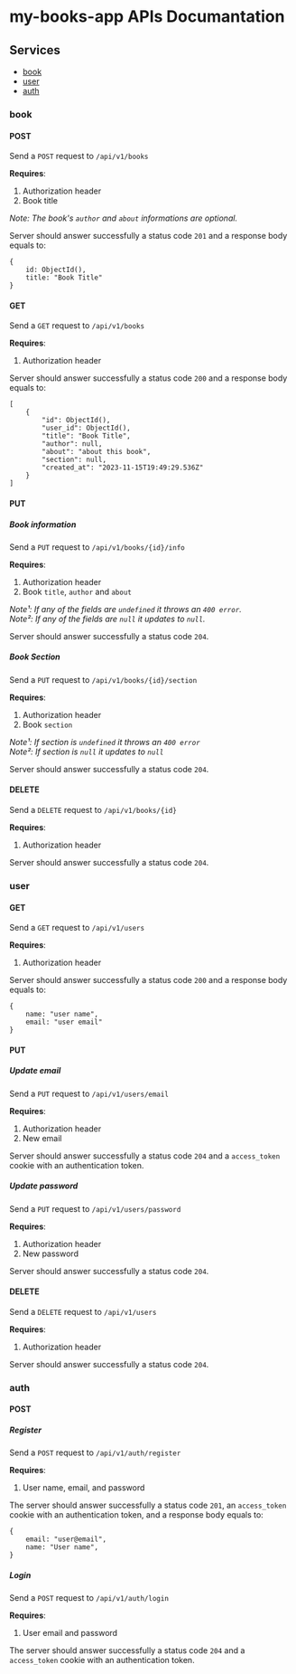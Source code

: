 # my-books-app APIs Documantation

## Services
- [book](#book)
- [user](#user)
- [auth](#auth)


### book
#### POST
Send a `POST` request to `/api/v1/books`

**Requires**:
1. Authorization header
2. Book title

*Note: The book's `author` and `about` informations are optional.*

Server should answer successfully a status code `201` and a response body equals to:
```
{
    id: ObjectId(),
    title: "Book Title"
}
```

#### GET
Send a `GET` request to `/api/v1/books`

**Requires**:
1. Authorization header

Server should answer successfully a status code `200` and a response body equals to:
```
[
    {
		"id": ObjectId(),
		"user_id": ObjectId(),
		"title": "Book Title",
		"author": null,
		"about": "about this book",
		"section": null,
		"created_at": "2023-11-15T19:49:29.536Z"
	}
]
```

#### PUT

##### Book information
Send a `PUT` request to `/api/v1/books/{id}/info`

**Requires**:
1. Authorization header
2. Book `title`, `author` and `about`

*Note¹: If any of the fields are `undefined` it throws an `400 error`.*  
*Note²: If any of the fields are `null` it updates to `null`.*

Server should answer successfully a status code `204`.

##### Book Section
Send a `PUT` request to `/api/v1/books/{id}/section`

**Requires**:
1. Authorization header
2. Book `section`

*Note¹: If section is `undefined` it throws an `400 error`*  
*Note²: If section is `null` it updates to `null`*

Server should answer successfully a status code `204`.

#### DELETE
Send a `DELETE` request to `/api/v1/books/{id}`

**Requires**:
1. Authorization header

Server should answer successfully a status code `204`.

### user
#### GET
Send a `GET` request to `/api/v1/users`

**Requires**:
1. Authorization header

Server should answer successfully a status code `200` and a response body equals to:
```
{
    name: "user name",
	email: "user email"
}
```

#### PUT

##### Update email
Send a `PUT` request to `/api/v1/users/email`

**Requires**:
1. Authorization header
2. New email

Server should answer successfully a status code `204` and a `access_token` cookie with an authentication token.

##### Update password
Send a `PUT` request to `/api/v1/users/password`

**Requires**:
1. Authorization header
2. New password

Server should answer successfully a status code `204`.

#### DELETE
Send a `DELETE` request to `/api/v1/users`

**Requires**:
1. Authorization header

Server should answer successfully a status code `204`.

### auth
#### POST

##### Register
Send a `POST` request to `/api/v1/auth/register`

**Requires**:
1. User name, email, and password

The server should answer successfully a status code `201`, an `access_token` cookie with an authentication token, and a response body equals to:
```
{
    email: "user@email",
    name: "User name",
}
```

##### Login
Send a `POST` request to `/api/v1/auth/login`

**Requires**:
1. User email and password

The server should answer successfully a status code `204` and a `access_token` cookie with an authentication token.
